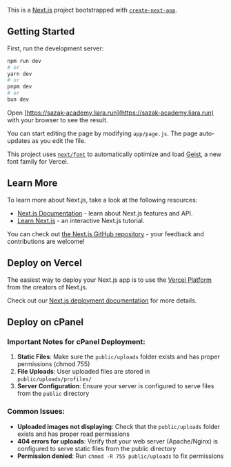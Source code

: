 This is a [Next.js](https://nextjs.org) project bootstrapped with [`create-next-app`](https://github.com/vercel/next.js/tree/canary/packages/create-next-app).

## Getting Started

First, run the development server:

```bash
npm run dev
# or
yarn dev
# or
pnpm dev
# or
bun dev
```

Open [https://sazak-academy.liara.run](https://sazak-academy.liara.run) with your browser to see the result.

You can start editing the page by modifying `app/page.js`. The page auto-updates as you edit the file.

This project uses [`next/font`](https://nextjs.org/docs/app/building-your-application/optimizing/fonts) to automatically optimize and load [Geist](https://vercel.com/font), a new font family for Vercel.

## Learn More

To learn more about Next.js, take a look at the following resources:

- [Next.js Documentation](https://nextjs.org/docs) - learn about Next.js features and API.
- [Learn Next.js](https://nextjs.org/learn) - an interactive Next.js tutorial.

You can check out [the Next.js GitHub repository](https://github.com/vercel/next.js) - your feedback and contributions are welcome!

## Deploy on Vercel

The easiest way to deploy your Next.js app is to use the [Vercel Platform](https://vercel.com/new?utm_medium=default-template&filter=next.js&utm_source=create-next-app&utm_campaign=create-next-app-readme) from the creators of Next.js.

Check out our [Next.js deployment documentation](https://nextjs.org/docs/app/building-your-application/deploying) for more details.

## Deploy on cPanel

### Important Notes for cPanel Deployment:

1. **Static Files**: Make sure the `public/uploads` folder exists and has proper permissions (chmod 755)
2. **File Uploads**: User uploaded files are stored in `public/uploads/profiles/`
3. **Server Configuration**: Ensure your server is configured to serve files from the `public` directory

### Common Issues:

- **Uploaded images not displaying**: Check that the `public/uploads` folder exists and has proper read permissions
- **404 errors for uploads**: Verify that your web server (Apache/Nginx) is configured to serve static files from the public directory
- **Permission denied**: Run `chmod -R 755 public/uploads` to fix permissions